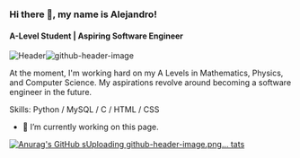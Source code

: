### Hi there 👋, my name is Alejandro!
#### A-Level Student | Aspiring Software Engineer
![Header](.)![github-header-image](https://github.com/3NJDGZ/3NJDGZ/assets/87236751/ad90953c-3dc1-4d2c-8244-b471e3166bcb)

At the moment, I'm working hard on my A Levels in Mathematics, Physics, and Computer Science. My aspirations revolve around becoming a software engineer in the future.

Skills: Python / MySQL / C / HTML / CSS

- 🔭 I’m currently working on this page. 

[![Anurag's GitHub s![Uploading github-header-image.png…]()
tats](https://github-readme-stats.vercel.app/api?username=3NJDGZ)](https://github.com/anuraghazra/github-readme-stats)
